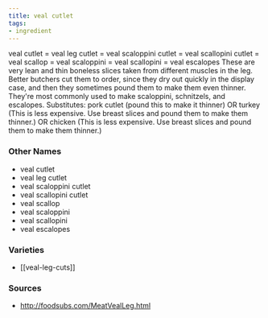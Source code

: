 ```yaml
---
title: veal cutlet
tags:
- ingredient
---
```

veal cutlet = veal leg cutlet = veal scaloppini cutlet = veal scallopini cutlet = veal scallop = veal scaloppini = veal scallopini = veal escalopes These are very lean and thin boneless slices taken from different muscles in the leg. Better butchers cut them to order, since they dry out quickly in the display case, and then they sometimes pound them to make them even thinner. They're most commonly used to make scaloppini, schnitzels, and escalopes. Substitutes: pork cutlet (pound this to make it thinner) OR turkey (This is less expensive. Use breast slices and pound them to make them thinner.) OR chicken (This is less expensive. Use breast slices and pound them to make them thinner.)

### Other Names

* veal cutlet
* veal leg cutlet
* veal scaloppini cutlet
* veal scallopini cutlet
* veal scallop
* veal scaloppini
* veal scallopini
* veal escalopes

### Varieties

* [[veal-leg-cuts]]

### Sources
* http://foodsubs.com/MeatVealLeg.html
